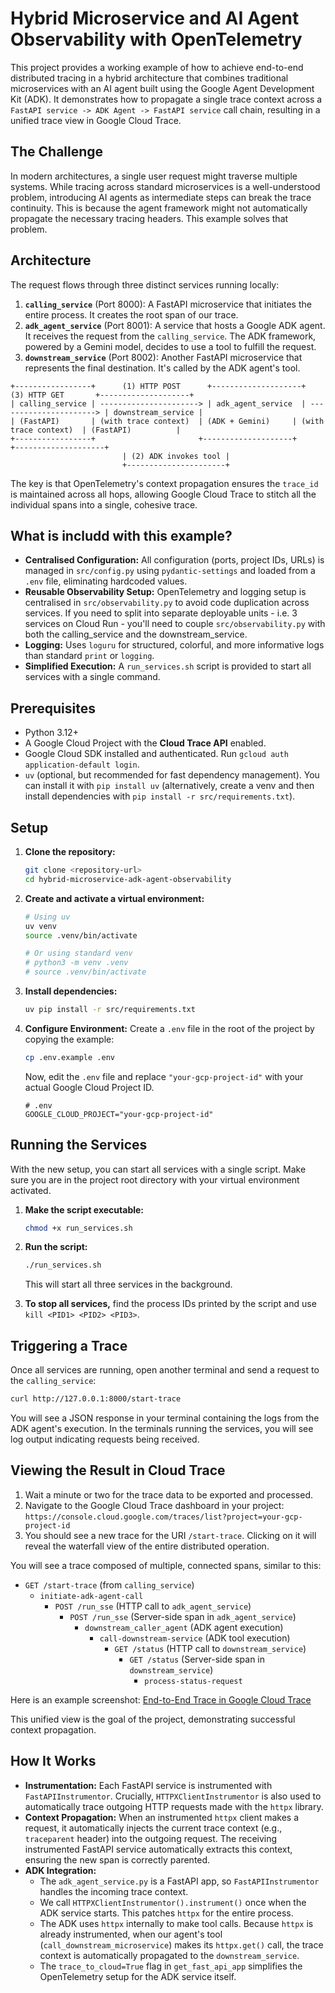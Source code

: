 # Hybrid Microservice and AI Agent Observability with OpenTelemetry

This project provides a working example of how to achieve end-to-end distributed tracing in a hybrid architecture that combines traditional microservices with an AI agent built using the Google Agent Development Kit (ADK).  It demonstrates how to propagate a single trace context across a `FastAPI service -> ADK Agent -> FastAPI service` call chain, resulting in a unified trace view in Google Cloud Trace.

## The Challenge

In modern architectures, a single user request might traverse multiple systems.  While tracing across standard microservices is a well-understood problem, introducing AI agents as intermediate steps can break the trace continuity.  This is because the agent framework might not automatically propagate the necessary tracing headers.  This example solves that problem.

## Architecture

The request flows through three distinct services running locally:

1.  **`calling_service`** (Port 8000): A FastAPI microservice that initiates the entire process.  It creates the root span of our trace.
2.  **`adk_agent_service`** (Port 8001): A service that hosts a Google ADK agent.  It receives the request from the `calling_service`.  The ADK framework, powered by a Gemini model, decides to use a tool to fulfill the request.
3.  **`downstream_service`** (Port 8002): Another FastAPI microservice that represents the final destination.  It's called by the ADK agent's tool.

```
+-----------------+      (1) HTTP POST      +--------------------+      (3) HTTP GET       +--------------------+
| calling_service | ----------------------> | adk_agent_service  | ----------------------> | downstream_service |
| (FastAPI)       | (with trace context)  | (ADK + Gemini)     | (with trace context)  | (FastAPI)          |
+-----------------+                       +--------------------+                       +--------------------+
                         | (2) ADK invokes tool |
                         +----------------------+
```

The key is that OpenTelemetry's context propagation ensures the `trace_id` is maintained across all hops, allowing Google Cloud Trace to stitch all the individual spans into a single, cohesive trace.

## What is includd with this example?

- **Centralised Configuration:** All configuration (ports, project IDs, URLs) is managed in `src/config.py` using `pydantic-settings` and loaded from a `.env` file, eliminating hardcoded values.
- **Reusable Observability Setup:** OpenTelemetry and logging setup is centralised in `src/observability.py` to avoid code duplication across services.  If you need to split into separate deployable units - i.e. 3 services on Cloud Run - you'll need to couple `src/observability.py` with both the calling_service and the downstream_service.
- **Logging:** Uses `loguru` for structured, colorful, and more informative logs than standard `print` or `logging`.
- **Simplified Execution:** A `run_services.sh` script is provided to start all services with a single command.

## Prerequisites

- Python 3.12+
- A Google Cloud Project with the **Cloud Trace API** enabled.
- Google Cloud SDK installed and authenticated. Run `gcloud auth application-default login`.
- `uv` (optional, but recommended for fast dependency management).  You can install it with `pip install uv` (alternatively, create a venv and then install dependencies with `pip install -r src/requirements.txt`).

## Setup

1.  **Clone the repository:**
    ```bash
    git clone <repository-url>
    cd hybrid-microservice-adk-agent-observability
    ```

2.  **Create and activate a virtual environment:**
    ```bash
    # Using uv
    uv venv
    source .venv/bin/activate

    # Or using standard venv
    # python3 -m venv .venv
    # source .venv/bin/activate
    ```

3.  **Install dependencies:**
    ```bash
    uv pip install -r src/requirements.txt
    ```

4.  **Configure Environment:**
    Create a `.env` file in the root of the project by copying the example:
    ```bash
    cp .env.example .env
    ```
    Now, edit the `.env` file and replace `"your-gcp-project-id"` with your actual Google Cloud Project ID.

    ```
    # .env
    GOOGLE_CLOUD_PROJECT="your-gcp-project-id"
    ```

## Running the Services

With the new setup, you can start all services with a single script. Make sure you are in the project root directory with your virtual environment activated.

1.  **Make the script executable:**
    ```bash
    chmod +x run_services.sh
    ```

2.  **Run the script:**
    ```bash
    ./run_services.sh
    ```
    This will start all three services in the background.

3.  **To stop all services,** find the process IDs printed by the script and use `kill <PID1> <PID2> <PID3>`.

## Triggering a Trace

Once all services are running, open another terminal and send a request to the `calling_service`:

```bash
curl http://127.0.0.1:8000/start-trace
```

You will see a JSON response in your terminal containing the logs from the ADK agent's execution.  In the terminals running the services, you will see log output indicating requests being received.

## Viewing the Result in Cloud Trace

1.  Wait a minute or two for the trace data to be exported and processed.
2.  Navigate to the Google Cloud Trace dashboard in your project:
    `https://console.cloud.google.com/traces/list?project=your-gcp-project-id`
3.  You should see a new trace for the URI `/start-trace`. Clicking on it will reveal the waterfall view of the entire distributed operation.

You will see a trace composed of multiple, connected spans, similar to this:
- `GET /start-trace` (from `calling_service`)
  - `initiate-adk-agent-call`
    - `POST /run_sse` (HTTP call to `adk_agent_service`)
      - `POST /run_sse` (Server-side span in `adk_agent_service`)
        - `downstream_caller_agent` (ADK agent execution)
          - `call-downstream-service` (ADK tool execution)
            - `GET /status` (HTTP call to `downstream_service`)
              - `GET /status` (Server-side span in `downstream_service`)
                - `process-status-request`


Here is an example screenshot: [End-to-End Trace in Google Cloud Trace](media/e2e-trace-console-example.png)

This unified view is the goal of the project, demonstrating successful context propagation.

## How It Works

- **Instrumentation:** Each FastAPI service is instrumented with `FastAPIInstrumentor`. Crucially, `HTTPXClientInstrumentor` is also used to automatically trace outgoing HTTP requests made with the `httpx` library.
- **Context Propagation:** When an instrumented `httpx` client makes a request, it automatically injects the current trace context (e.g., `traceparent` header) into the outgoing request. The receiving instrumented FastAPI service automatically extracts this context, ensuring the new span is correctly parented.
- **ADK Integration:**
    - The `adk_agent_service.py` is a FastAPI app, so `FastAPIInstrumentor` handles the incoming trace context.
    - We call `HTTPXClientInstrumentor().instrument()` once when the ADK service starts. This patches `httpx` for the entire process.
    - The ADK uses `httpx` internally to make tool calls. Because `httpx` is already instrumented, when our agent's tool (`call_downstream_microservice`) makes its `httpx.get()` call, the trace context is automatically propagated to the `downstream_service`.
    - The `trace_to_cloud=True` flag in `get_fast_api_app` simplifies the OpenTelemetry setup for the ADK service itself.

